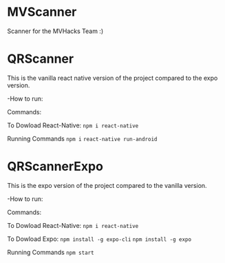 # MVScanner

Scanner for the MVHacks Team :)

# QRScanner

This is the vanilla react native version of the project compared to the expo version.

-How to run:

Commands:

To Dowload React-Native:
```npm i react-native```

Running Commands
```npm i```
```react-native run-android```

# QRScannerExpo

This is the expo version of the project compared to the vanilla version.

-How to run:

Commands:

To Dowload React-Native:
```npm i react-native```

To Dowload Expo:
```npm install -g expo-cli```
```npm install -g expo```

Running Commands
```npm start```
